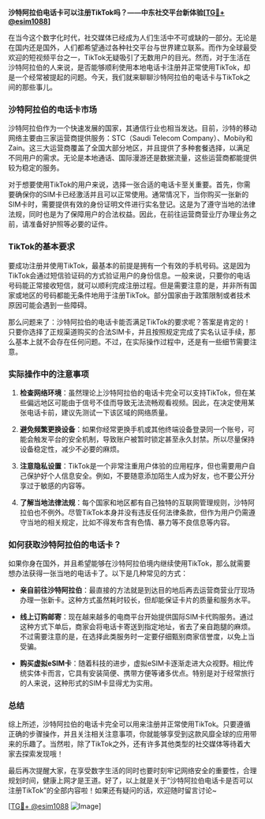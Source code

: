 **沙特阿拉伯电话卡可以注册TikTok吗？——中东社交平台新体验[[TG💪+ @esim1088](https://t.me/s/esim1088)]**

在当今这个数字化时代，社交媒体已经成为人们生活中不可或缺的一部分。无论是在国内还是国外，人们都希望通过各种社交平台与世界建立联系。而作为全球最受欢迎的短视频平台之一，TikTok无疑吸引了无数用户的目光。然而，对于生活在沙特阿拉伯的人来说，是否能够顺利使用本地电话卡注册并正常使用TikTok，却是一个经常被提起的问题。今天，我们就来聊聊沙特阿拉伯的电话卡与TikTok之间的那些事儿。

### 沙特阿拉伯的电话卡市场

沙特阿拉伯作为一个快速发展的国家，其通信行业也相当发达。目前，沙特的移动网络主要由三家运营商提供服务：STC（Saudi Telecom Company）、Mobily和Zain。这三大运营商覆盖了全国大部分地区，并且提供了多种套餐选择，以满足不同用户的需求。无论是本地通话、国际漫游还是数据流量，这些运营商都能提供较为稳定的服务。

对于想要使用TikTok的用户来说，选择一张合适的电话卡至关重要。首先，你需要确保你的SIM卡已经激活并且可以正常使用。通常情况下，当你购买一张新的SIM卡时，需要提供有效的身份证明文件进行实名登记。这是为了遵守当地的法律法规，同时也是为了保障用户的合法权益。因此，在前往运营商营业厅办理业务之前，请准备好护照等必要的证件。

### TikTok的基本要求

要成功注册并使用TikTok，最基本的前提是拥有一个有效的手机号码。这是因为TikTok会通过短信验证码的方式验证用户的身份信息。一般来说，只要你的电话号码能正常接收短信，就可以顺利完成注册过程。但是需要注意的是，并非所有国家或地区的号码都能无条件地用于注册TikTok。部分国家由于政策限制或者技术原因可能会遇到一些障碍。

那么问题来了：沙特阿拉伯的电话卡能否满足TikTok的要求呢？答案是肯定的！只要你选择了正规渠道购买的合法SIM卡，并且按照规定完成了实名认证手续，那么基本上就不会存在任何问题。不过，在实际操作过程中，还是有一些细节需要注意。

### 实际操作中的注意事项

1. **检查网络环境**：虽然理论上沙特阿拉伯的电话卡完全可以支持TikTok，但在某些偏远地区可能由于信号不佳而导致无法流畅观看视频。因此，在决定使用某张电话卡前，建议先测试一下该区域的网络质量。
   
2. **避免频繁更换设备**：如果你经常更换手机或其他终端设备登录同一个账号，可能会触发平台的安全机制，导致账户被暂时锁定甚至永久封禁。所以尽量保持设备稳定性，减少不必要的麻烦。

3. **注意隐私设置**：TikTok是一个非常注重用户体验的应用程序，但也需要用户自己保护好个人信息安全。例如，不要随意添加陌生人成为好友，也不要公开分享过于敏感的内容等。

4. **了解当地法律法规**：每个国家和地区都有自己独特的互联网管理规则，沙特阿拉伯也不例外。尽管TikTok本身并没有违反任何法律条款，但作为用户仍需遵守当地的相关规定，比如不得发布含有色情、暴力等不良信息等内容。

### 如何获取沙特阿拉伯的电话卡？

如果你身在国外，并且希望能够在沙特阿拉伯境内继续使用TikTok，那么就需要想办法获得一张当地的电话卡了。以下是几种常见的方式：

- **亲自前往沙特阿拉伯**：最直接的方法就是到达目的地后再去运营商营业厅现场办理一张新卡。这种方式虽然耗时较长，但却能保证卡片的质量和服务水平。
  
- **线上订购邮寄**：现在越来越多的电商平台开始提供国际SIM卡代购服务。通过这种方式下单后，商家会将电话卡寄送到指定地址，省去了亲自跑腿的麻烦。不过需要注意的是，在选择此类服务时一定要仔细甄别商家信誉度，以免上当受骗。

- **购买虚拟eSIM卡**：随着科技的进步，虚拟eSIM卡逐渐走进大众视野。相比传统实体卡而言，它具有安装简便、携带方便等诸多优点。特别是对于经常旅行的人来说，这种形式的SIM卡显得尤为实用。

### 总结

综上所述，沙特阿拉伯的电话卡完全可以用来注册并正常使用TikTok。只要遵循正确的步骤操作，并且关注相关注意事项，你就能够享受到这款风靡全球的应用带来的乐趣了。当然啦，除了TikTok之外，还有许多其他类型的社交媒体等待着大家去探索发现哦！

最后再次提醒大家，在享受数字生活的同时也要时刻牢记网络安全的重要性，合理规划时间，健康上网才是王道。好了，以上就是关于“沙特阿拉伯电话卡是否可以注册TikTok”的全部内容啦！如果还有疑问的话，欢迎随时留言讨论~

[[TG💪+ @esim1088](https://t.me/s/esim1088) ![Image](https://i.postimg.cc/4NQfJmqS/Snipaste-2025-05-13-00-14-12.png)]